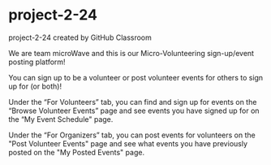 # project-2-24
project-2-24 created by GitHub Classroom

We are team microWave and this is our Micro-Volunteering sign-up/event posting platform!

You can sign up to be a volunteer or post volunteer events for others to sign up for (or both)!

Under the “For Volunteers” tab, you can find and sign up for events on the “Browse Volunteer Events” page and see events you have signed up for on the “My Event Schedule" page.

Under the “For Organizers” tab, you can post events for volunteers on the "Post Volunteer Events" page and see what events you have previously posted on the "My Posted Events" page.

